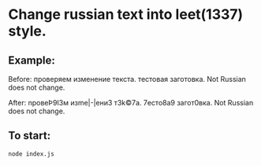 # Change russian text into leet(1337) style.
## Example:
Before: проверяем изменение текста. тестовая заготовка. Not Russian does not change.

After: nрoвеÞ9I3м изme|-|eни3 т3k©7а. 7eсто8а9 загот0вка. Not Russian does not change.

## To start: 
`node index.js`